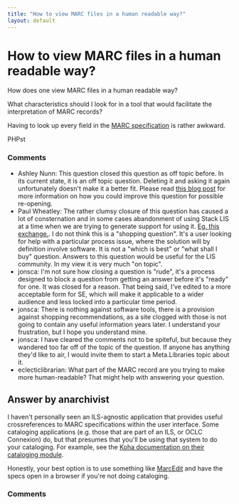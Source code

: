 ```yaml
---
title: "How to view MARC files in a human readable way?"
layout: default
---
```

How to view MARC files in a human readable way?
=====================
How does one view MARC files in a human readable way?

What characteristics should I look for in a tool that would facilitate
the interpretation of MARC records?

Having to look up every field in the [MARC
specification](http://www.loc.gov/marc/) is rather awkward.

PHPst

### Comments ###
* Ashley Nunn: This question closed this question as off topic before. In its current
state, it is an off topic question. Deleting it and asking it again
unfortunately doesn't make it a better fit. Please read [this blog
post](http://blog.stackoverflow.com/2010/11/qa-is-hard-lets-go-shopping)
for more information on how you could improve this question for possible
re-opening.
* Paul Wheatley: The rather clumsy closure of this question has caused a lot of
consternation and in some cases abandonment of using Stack LIS at a time
when we are trying to generate support for using it. [Eg. this
exchange.](https://twitter.com/GaryM03062/status/281485882920431616). I
do not think this is a "shopping question". It's a user looking for help
with a particular process issue, where the solution will by definition
involve software. It is not a "which is best" or "what shall I buy"
question. Answers to this question would be useful for the LIS
community. In my view it is very much "on topic".
* jonsca: I'm not sure how closing a question is "rude", it's a process designed
to block a question from getting an answer before it's "ready" for one.
It was closed for a reason. That being said, I've edited to a more
acceptable form for SE, which will make it applicable to a wider
audience and less locked into a particular time period.
* jonsca: There is nothing against software tools, there is a provision against
shopping recommendations, as a site clogged with those is not going to
contain any useful information years later. I understand your
frustration, but I hope you understand mine.
* jonsca: I have cleared the comments not to be spiteful, but because they
wandered too far off of the topic of the question. If anyone has
anything they'd like to air, I would invite them to start a
Meta.Libraries topic about it.
* eclecticlibrarian: What part of the MARC record are you trying to make more human-readable?
That might help with answering your question.


Answer by anarchivist
----------------
I haven't personally seen an ILS-agnostic application that provides
useful crossreferences to MARC specifications within the user interface.
Some cataloging applications (e.g. those that are part of an ILS, or
OCLC Connexion) do, but that presumes that you'll be using that system
to do your cataloging. For example, see the [Koha documentation on their
cataloging
module](http://manual.koha-community.org/3.2/en/cataloging.html#addbibrec).

Honestly, your best option is to use something like
[MarcEdit](http://people.oregonstate.edu/~reeset/marcedit/html/index.php)
and have the specs open in a browser if you're not doing cataloging.

### Comments ###

